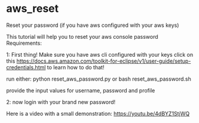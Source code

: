 # aws_reset
Reset your password (if you have aws configured with your aws keys) 

This tutorial will help you to reset your aws console password
Requirements:

1: First thing! Make sure you have aws cli configured with your keys
click on this https://docs.aws.amazon.com/toolkit-for-eclipse/v1/user-guide/setup-credentials.html to learn how to do that!

run either:
python reset_aws_password.py
                     or
bash  reset_aws_password.sh

provide the input values for username, password and profile

2: now login with your brand new password! 

Here is a video with a small demonstration: https://youtu.be/4dBYZ1StjWQ 
